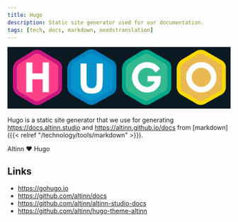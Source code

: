 ```yaml
---
title: Hugo
description: Static site generator used for our documentation.
tags: [tech, docs, markdown, needstranslation]
---
```


![Hugo logo](hugo-logo.png "Hugo logo")

Hugo is a static site generator that we use for generating https://docs.altinn.studio and https://altinn.github.io/docs from [markdown]({{< relref "/technology/tools/markdown" >}}).

Altinn ❤️ Hugo

## Links

- https://gohugo.io
- https://github.com/altinn/docs
- https://github.com/altinn/altinn-studio-docs
- https://github.com/altinn/hugo-theme-altinn
